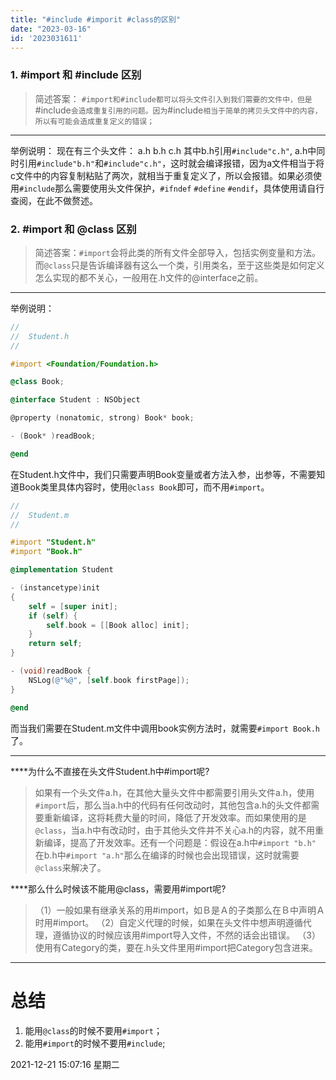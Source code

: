```yaml
---
title: "#include #imporit #class的区别"
date: "2023-03-16"
id: '2023031611'
---
```


### 1. #import 和 #include 区别
> 简述答案： `#import和#include都可以将头文件引入到我们需要的文件中，但是`#include`会造成重复引用的问题。因为`#include`相当于简单的拷贝头文件中的内容，所以有可能会造成重复定义的错误；`

------------

举例说明：
现在有三个头文件：
a.h
b.h
c.h
其中b.h引用`#include"c.h"`,   a.h中同时引用`#include"b.h"`和`#include"c.h"`，这时就会编译报错，因为a文件相当于将c文件中的内容复制粘贴了两次，就相当于重复定义了，所以会报错。如果必须使用`#include`那么需要使用头文件保护，`#ifndef` `#define` `#endif`，具体使用请自行查阅，在此不做赘述。

### 2. #import 和 @class 区别
> 简述答案：`#import`会将此类的所有文件全部导入，包括实例变量和方法。而`@class`只是告诉编译器有这么一个类，引用类名，至于这些类是如何定义怎么实现的都不关心，一般用在.h文件的@interface之前。

---

举例说明：
```objective-c
//
//  Student.h
//

#import <Foundation/Foundation.h>

@class Book;

@interface Student : NSObject

@property (nonatomic, strong) Book* book;

- (Book* )readBook;

@end

```
在Student.h文件中，我们只需要声明Book变量或者方法入参，出参等，不需要知道Book类里具体内容时，使用`@class Book`即可，而不用`#import`。

```objective-c
//
//  Student.m
//

#import "Student.h"
#import "Book.h"

@implementation Student

- (instancetype)init
{
    self = [super init];
    if (self) {
        self.book = [[Book alloc] init];
    }
    return self;
}

- (void)readBook {
    NSLog(@"%@", [self.book firstPage]);
}

@end

```
而当我们需要在Student.m文件中调用book实例方法时，就需要`#import Book.h`了。

---

****为什么不直接在头文件Student.h中#import呢?

> 如果有一个头文件a.h，在其他大量头文件中都需要引用头文件a.h，使用`#import`后，那么当a.h中的代码有任何改动时，其他包含a.h的头文件都需要重新编译，这将耗费大量的时间，降低了开发效率。而如果使用的是`@class`，当a.h中有改动时，由于其他头文件并不关心a.h的内容，就不用重新编译，提高了开发效率。还有一个问题是：假设在a.h中`#import "b.h"` 在b.h中`#import "a.h"`那么在编译的时候也会出现错误，这时就需要`@class`来解决了。

****那么什么时候该不能用@class，需要用#import呢?

> （1）一般如果有继承关系的用#import，如Ｂ是Ａ的子类那么在Ｂ中声明Ａ时用#import。
（2）自定义代理的时候，如果在头文件中想声明遵循代理，遵循协议的时候应该用#import导入文件，不然的话会出错误。
（3）使用有Category的类，要在.h头文件里用#import把Category包含进来。

----


# 总结

1. 能用`@class`的时候不要用`#import`；
2. 能用`#import`的时候不要用`#include`;


2021-12-21 15:07:16 星期二